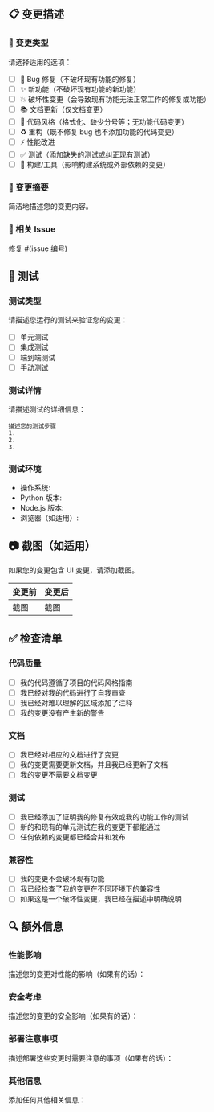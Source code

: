 ## 📋 变更描述

### 🎯 变更类型
请选择适用的选项：
- [ ] 🐛 Bug 修复（不破坏现有功能的修复）
- [ ] ✨ 新功能（不破坏现有功能的新功能）
- [ ] 💥 破坏性变更（会导致现有功能无法正常工作的修复或功能）
- [ ] 📚 文档更新（仅文档变更）
- [ ] 🎨 代码风格（格式化、缺少分号等；无功能代码变更）
- [ ] ♻️ 重构（既不修复 bug 也不添加功能的代码变更）
- [ ] ⚡ 性能改进
- [ ] ✅ 测试（添加缺失的测试或纠正现有测试）
- [ ] 🔧 构建/工具（影响构建系统或外部依赖的变更）

### 📝 变更摘要
简洁地描述您的变更内容。

### 🔗 相关 Issue
修复 #(issue 编号)

## 🧪 测试

### 测试类型
请描述您运行的测试来验证您的变更：
- [ ] 单元测试
- [ ] 集成测试
- [ ] 端到端测试
- [ ] 手动测试

### 测试详情
请描述测试的详细信息：

```
描述您的测试步骤
1. 
2. 
3. 
```

### 测试环境
- 操作系统: 
- Python 版本: 
- Node.js 版本: 
- 浏览器（如适用）: 

## 📷 截图（如适用）
如果您的变更包含 UI 变更，请添加截图。

| 变更前 | 变更后 |
|--------|--------|
| 截图   | 截图   |

## ✅ 检查清单

### 代码质量
- [ ] 我的代码遵循了项目的代码风格指南
- [ ] 我已经对我的代码进行了自我审查
- [ ] 我已经对难以理解的区域添加了注释
- [ ] 我的变更没有产生新的警告

### 文档
- [ ] 我已经对相应的文档进行了变更
- [ ] 我的变更需要更新文档，并且我已经更新了文档
- [ ] 我的变更不需要文档变更

### 测试
- [ ] 我已经添加了证明我的修复有效或我的功能工作的测试
- [ ] 新的和现有的单元测试在我的变更下都能通过
- [ ] 任何依赖的变更都已经合并和发布

### 兼容性
- [ ] 我的变更不会破坏现有功能
- [ ] 我已经检查了我的变更在不同环境下的兼容性
- [ ] 如果这是一个破坏性变更，我已经在描述中明确说明

## 🔍 额外信息

### 性能影响
描述您的变更对性能的影响（如果有的话）：

### 安全考虑
描述您的变更的安全影响（如果有的话）：

### 部署注意事项
描述部署这些变更时需要注意的事项（如果有的话）：

### 其他信息
添加任何其他相关信息：